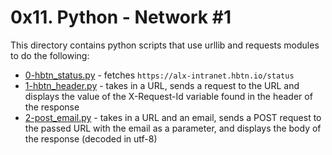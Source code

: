 # 0x11. Python - Network #1
This directory contains python scripts that use urllib and requests modules to do the following:
- [0-hbtn_status.py](0-hbtn_status.py) - fetches `https://alx-intranet.hbtn.io/status`
- [1-hbtn_header.py](1-hbtn_header.py) - takes in a URL, sends a request to the URL and displays the value of the X-Request-Id variable found in the header of the response
- [2-post_email.py](2-post_email.py) - takes in a URL and an email, sends a POST request to the passed URL with the email as a parameter, and displays the body of the response (decoded in utf-8)